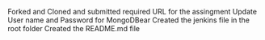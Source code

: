 Forked and Cloned and submitted required URL for the assingment
Update User name and Password for MongoDBear
Created the jenkins file in the root folder
Created the README.md file
